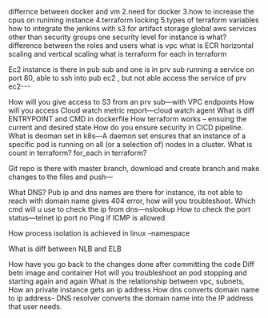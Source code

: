 differnce between docker and vm
2.need for docker
3.how to increase the cpus on runining instance
4.terraform locking
5.types of terraform variables
how to integrate the jenkins with s3 for artifact storage
global aws services
other than security groups one security level for instance is what?
difference between the roles and users
what is vpc
what is ECR
horizontal scaling and vertical scaling
what is terraform
for each in terraform 

Ec2 instance is there in pub sub and one is in prv sub running a service on port 80, able to ssh into pub ec2 , but not able access the service of prv ec2---

How will you give access to S3 from an prv sub—with VPC endpoints
How will you access Cloud watch metric report—cloud watch agent
What is diff ENTRYPOINT and CMD in dockerfile
How terraform works – ensuing the current and desired state
How do you ensure security in CICD pipeline.
What is deoman set in k8s—A daemon set ensures that an instance of a specific pod is running on all (or a selection of) nodes in a cluster.
What is count in terraform?
for_each in terraform?

Git repo is there with master branch, download and create branch and make changes to the files and push—

What DNS?
Pub ip and dns names are there for instance, its not able to reach with domain name gives 404 error, how will you troubleshoot.
Which cmd will u use to check the ip from dns—nslookup
How to check the port status—telnet ip port no
Ping if ICMP is allowed

How process isolation is achieved in linux –namespace

What is diff between NLB and ELB

How have you go back to the changes done after committing the code
Diff betn image and container
Hot will you troubleshoot an pod stopping and starting again and again
What is the relationship between vpc, subnets,
How an private instance gets an ip address 
How dns converts domain name to ip address- DNS resolver converts the domain name into the IP address that user needs.

